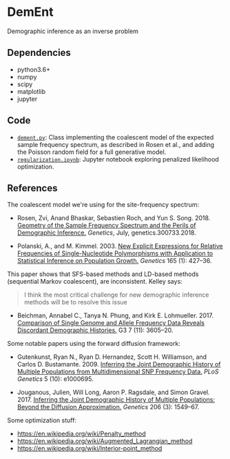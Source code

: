 DemEnt
====
Demographic inference as an inverse problem

## Dependencies
  - python3.6+
  - numpy
  - scipy
  - matplotlib
  - jupyter

Code
---
- [`dement.py`](dement.py): Class implementing the coalescent model of the expected sample frequency spectrum, as described in Rosen et al., and adding the Poisson random field for a full generative model.
- [`regularization.ipynb`](regularization.ipynb): Jupyter notebook exploring penalized likelihood optimization.


References
----

The coalescent model we're using for the site-frequency spectrum:

 - Rosen, Zvi, Anand Bhaskar, Sebastien Roch, and Yun S. Song. 2018. [Geometry of the Sample Frequency Spectrum and the Perils of Demographic Inference.](http://dx.doi.org/10.1534/genetics.118.300733) _Genetics_, July, genetics.300733.2018.

 - Polanski, A., and M. Kimmel. 2003. [New Explicit Expressions for Relative Frequencies of Single-Nucleotide Polymorphisms with Application to Statistical Inference on Population Growth.](http://www.genetics.org/cgi/pmidlookup?view=long&pmid=14504247) _Genetics_ 165 (1): 427–36.

This paper shows that SFS-based methods and LD-based methods (sequential Markov coalescent), are inconsistent. Kelley says:
 > I think the most critical challenge for new demographic inference methods will be to resolve this issue

 - Beichman, Annabel C., Tanya N. Phung, and Kirk E. Lohmueller. 2017. [Comparison of Single Genome and Allele Frequency Data Reveals Discordant Demographic Histories.](http://dx.doi.org/10.1534/g3.117.300259) G3  7 (11): 3605–20.

Some notable papers using the forward diffusion framework:

  - Gutenkunst, Ryan N., Ryan D. Hernandez, Scott H. Williamson, and Carlos D. Bustamante. 2009. [Inferring the Joint Demographic History of Multiple Populations from Multidimensional SNP Frequency Data.](http://dx.doi.org/10.1371/journal.pgen.1000695) _PLoS Genetics_ 5 (10): e1000695.

  - Jouganous, Julien, Will Long, Aaron P. Ragsdale, and Simon Gravel. 2017. [Inferring the Joint Demographic History of Multiple Populations: Beyond the Diffusion Approximation.](http://dx.doi.org/10.1534/genetics.117.200493) _Genetics_ 206 (3): 1549–67.


Some optimization stuff:
- https://en.wikipedia.org/wiki/Penalty_method
- https://en.wikipedia.org/wiki/Augmented_Lagrangian_method
- https://en.wikipedia.org/wiki/Interior-point_method
